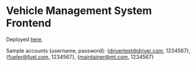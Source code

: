 # Vehicle Management System Frontend

Deployed [here](http://vms.madi-wka.xyz/).

Sample accounts {username, password}:
{drivertest@driver.com, 1234567},
{fueler@fuel.com, 1234567},
{maintainer@mt.com, 1234567}

